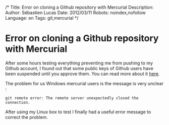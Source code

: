 /*
Title: Error on cloning a Github repository with Mercurial
Description: 
Author: Sébastien Lucas
Date: 2012/03/11
Robots: noindex,nofollow
Language: en
Tags: git,mercurial
*/
# Error on cloning a Github repository with Mercurial

After some hours testing everything preventing me from pushing to my Github account, I found out that some public keys of Github users have been suspended until you approve them. You can read more about it [here](https://github.com/blog/1068-public-key-security-vulnerability-and-mitigation).

The problem for us Windows mercurial users is the message is very unclear : 
```
git remote error: The remote server unexpectedly closed the connection.
```

After using my Linux box to test I finally had a useful error message to correct the problem.


